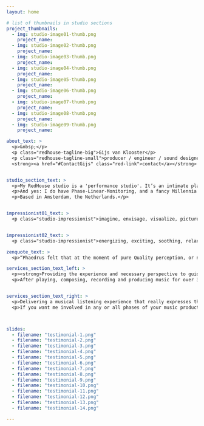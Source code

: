 ```yaml
---
layout: home

# list of thumbnails in studio sections
project_thumbnails:
  - img: studio-image01-thumb.png
    project_name: 
  - img: studio-image02-thumb.png
    project_name: 
  - img: studio-image03-thumb.png
    project_name: 
  - img: studio-image04-thumb.png
    project_name: 
  - img: studio-image05-thumb.png
    project_name: 
  - img: studio-image06-thumb.png
    project_name: 
  - img: studio-image07-thumb.png
    project_name: 
  - img: studio-image08-thumb.png
    project_name: 
  - img: studio-image09-thumb.png
    project_name: 

about_text: >
  <p>&nbsp;</p>
  <p class="redhouse-tagline-big">Gijs van Klooster</p>
  <p class="redhouse-tagline-small">producer / engineer / sound designer</p>
  <strong><a href="#ContactGijs" class="red-link">contact</a></strong>


studio_section_text: >
  <p>My RedHouse studio is a 'performance studio'. It’s an intimate place, where musical ideas can be captured without the flow being interrupted. Everybody is together in the same room, working on the same thing.</p>
  <p>And yes: I do have Phase-Linear-Monitoring, and a fancy Millennia pre-amp too. Plus: loads of  instruments and other musical toys available to play around with. I envisioned that a recording artist needs a place that sounds good, where they feel comfortable, and a guy that knows how to work all the buttons and faders.</p>
  <p>Based in Amsterdam, the Netherlands.</p>


impressionist01_text: >
  <p class="studio-impressionist">imagine, envisage, visualize, picture, picture in ones mind, conjure up an image of, think, see, perceive, grasp, appreciate, apprehend, think up, think of, come up with, dream up, draw up, devise, form, formulate, design, frame, invent, coin, originate, create, develop, evolve</p>


impressionist02_text: >
  <p class="studio-impressionist">energizing, exciting, soothing, relaxing, dense, thick, light, free, transparent, harsh, aggressive, gentle, peaceful, cold, firm, warm, soft, bright, dynamic, ornate, low key, calm, melancholic, popular, plain, simple, elaborate, sophisticated, dark, pessimistic, bitter, light, cheerful, sweet, emotional, sensual, playful, sober, arranged, proper</p>

zenquote_text: >
  <p>“Phaedrus felt that at the moment of pure Quality perception, or not even perception, at the moment of pure Quality there is no subject and there is no object. There is only a sense of Quality that produces a later awareness of subjects and objects. At the moment of pure Quality, subject and object are identical.”</p>

services_section_text_left: >
  <p><strong>Providing the experience and necessary perspective to guide an artist’s recording from start to finish.</strong></p>
  <p>After playing, composing, recording and producing music for over 30 years, I’m more than <a href="/discography" class="normal" target="" class="red-link">experienced</a> to cover the whole process - often starting in a rehearsal room or home studio and ending in a mastering studio.</p>


services_section_text_right: >
  <p>Delivering a musical listening experience that really expresses the artist’s inspiration, is what ultimately drives me. Making everything connect - from concept to final master - to build the musical story; performance, sound, processing, mix .. music.</p>
  <p>If you want me involved in any or all phases of your music production process, <strong><a href="mailto:gijs@redhouse.nl" target="blank" class="red-link">send me an email</a>.</strong></p>



slides:
  - filename: "testimonial-1.png"
  - filename: "testimonial-2.png"
  - filename: "testimonial-3.png"
  - filename: "testimonial-4.png"
  - filename: "testimonial-5.png"
  - filename: "testimonial-6.png"
  - filename: "testimonial-7.png"
  - filename: "testimonial-8.png"
  - filename: "testimonial-9.png"
  - filename: "testimonial-10.png"
  - filename: "testimonial-11.png"
  - filename: "testimonial-12.png"
  - filename: "testimonial-13.png"
  - filename: "testimonial-14.png"

---
```

